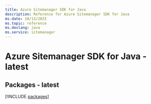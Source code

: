 ```yaml
---
title: Azure Sitemanager SDK for Java
description: Reference for Azure Sitemanager SDK for Java
ms.date: 10/13/2025
ms.topic: reference
ms.devlang: java
ms.service: sitemanager
---
```

# Azure Sitemanager SDK for Java - latest
## Packages - latest
[!INCLUDE [packages](sitemanager-index.md)]